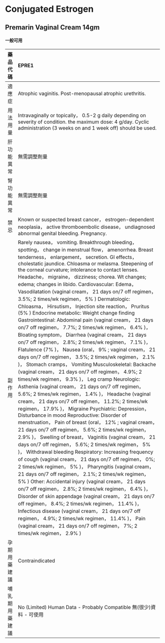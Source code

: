 # Conjugated Estrogen

## Premarin Vaginal Cream 14gm

#### 一般可用

| 藥品代碼       | EPRE1                                                                                                                                                                                                                                                                                                                                                                                                                                                                                                                                                                                                                                                                                                                                                                                                                                                                                                                                                                                                                                                                                                                                                                                                                                                                                                                                                                                                                                                                                                                                                                                                                                                                                                                                                                                                                                                                                                                                                                                                                                                                                                                                                                                                                                                                          |
|:---------------|:-------------------------------------------------------------------------------------------------------------------------------------------------------------------------------------------------------------------------------------------------------------------------------------------------------------------------------------------------------------------------------------------------------------------------------------------------------------------------------------------------------------------------------------------------------------------------------------------------------------------------------------------------------------------------------------------------------------------------------------------------------------------------------------------------------------------------------------------------------------------------------------------------------------------------------------------------------------------------------------------------------------------------------------------------------------------------------------------------------------------------------------------------------------------------------------------------------------------------------------------------------------------------------------------------------------------------------------------------------------------------------------------------------------------------------------------------------------------------------------------------------------------------------------------------------------------------------------------------------------------------------------------------------------------------------------------------------------------------------------------------------------------------------------------------------------------------------------------------------------------------------------------------------------------------------------------------------------------------------------------------------------------------------------------------------------------------------------------------------------------------------------------------------------------------------------------------------------------------------------------------------------------------------|
| 適應症         | Atrophic vaginitis. Post-menopausal atrophic urethritis.                                                                                                                                                                                                                                                                                                                                                                                                                                                                                                                                                                                                                                                                                                                                                                                                                                                                                                                                                                                                                                                                                                                                                                                                                                                                                                                                                                                                                                                                                                                                                                                                                                                                                                                                                                                                                                                                                                                                                                                                                                                                                                                                                                                                                       |
| 用法用量       | Intravaginally or topically， 0.5-2 g daily depending on severity of condition. the maximum dose: 4 g/day. Cyclic administration (3 weeks on and 1 week off) should be used.                                                                                                                                                                                                                                                                                                                                                                                                                                                                                                                                                                                                                                                                                                                                                                                                                                                                                                                                                                                                                                                                                                                                                                                                                                                                                                                                                                                                                                                                                                                                                                                                                                                                                                                                                                                                                                                                                                                                                                                                                                                                                                   |
| 肝功能異常     | 無需調整劑量                                                                                                                                                                                                                                                                                                                                                                                                                                                                                                                                                                                                                                                                                                                                                                                                                                                                                                                                                                                                                                                                                                                                                                                                                                                                                                                                                                                                                                                                                                                                                                                                                                                                                                                                                                                                                                                                                                                                                                                                                                                                                                                                                                                                                                                                   |
| 腎功能異常     | 無需調整劑量                                                                                                                                                                                                                                                                                                                                                                                                                                                                                                                                                                                                                                                                                                                                                                                                                                                                                                                                                                                                                                                                                                                                                                                                                                                                                                                                                                                                                                                                                                                                                                                                                                                                                                                                                                                                                                                                                                                                                                                                                                                                                                                                                                                                                                                                   |
| 禁忌           | Known or suspected breast cancer， estrogen-dependent neoplasia， active thromboembolic disease， undiagnosed abnormal genital bleeding. Pregnancy.                                                                                                                                                                                                                                                                                                                                                                                                                                                                                                                                                                                                                                                                                                                                                                                                                                                                                                                                                                                                                                                                                                                                                                                                                                                                                                                                                                                                                                                                                                                                                                                                                                                                                                                                                                                                                                                                                                                                                                                                                                                                                                                            |
| 副作用         | Rarely nausea， vomiting. Breakthrough bleeding， spotting， change in menstrual flow， amenorrhea. Breast tenderness， enlargement， secretion. GI effects， cholestatic jaundice. Chloasma or melasma. Steepening of the corneal curvature; intolerance to contact lenses. Headache， migraine， dizziness; chorea. Wt changes; edema; changes in libido. Cardiovascular: Edema， Vasodilatation (vaginal cream， 21 days on/7 off regimen， 3.5%; 2 times/wk regimen， 5% ) Dermatologic: Chloasma， Hirsutism， Injection site reaction， Pruritus (5% ) Endocrine metabolic: Weight change finding Gastrointestinal: Abdominal pain (vaginal cream， 21 days on/7 off regimen， 7.7%; 2 times/wk regimen， 6.4% )， Bloating symptom， Diarrhea (vaginal cream， 21 days on/7 off regimen， 2.8%; 2 times/wk regimen， 7.1% )， Flatulence (7% )， Nausea (oral， 9% ; vaginal cream， 21 days on/7 off regimen， 3.5%; 2 times/wk regimen， 2.1% )， Stomach cramps， Vomiting Musculoskeletal: Backache (vaginal cream， 21 days on/7 off regimen， 4.9%; 2 times/wk regimen， 9.3% )， Leg cramp Neurologic: Asthenia (vaginal cream， 21 days on/7 off regimen， 5.6%; 2 times/wk regimen， 1.4% )， Headache (vaginal cream， 21 days on/7 off regimen， 11.2%; 2 times/wk regimen， 17.9% )， Migraine Psychiatric: Depression， Disturbance in mood Reproductive: Disorder of menstruation， Pain of breast (oral， 12% ; vaginal cream， 21 days on/7 off regimen， 5.6%; 2 times/wk regimen， 2.9% )， Swelling of breast， Vaginitis (vaginal cream， 21 days on/7 off regimen， 5.6%; 2 times/wk regimen， 5% )， Withdrawal bleeding Respiratory: Increasing frequency of cough (vaginal cream， 21 days on/7 off regimen， 0%; 2 times/wk regimen， 5% )， Pharyngitis (vaginal cream， 21 days on/7 off regimen， 2.1%; 2 times/wk regimen， 5% ) Other: Accidental injury (vaginal cream， 21 days on/7 off regimen， 2.8%; 2 times/wk regimen， 6.4% )， Disorder of skin appendage (vaginal cream， 21 days on/7 off regimen， 8.4%; 2 times/wk regimen， 11.4% )， Infectious disease (vaginal cream， 21 days on/7 off regimen， 4.9%; 2 times/wk regimen， 11.4% )， Pain (vaginal cream， 21 days on/7 off regimen， 7%; 2 times/wk regimen， 2.9% ) |
| 孕期用藥建議   | Contraindicated                                                                                                                                                                                                                                                                                                                                                                                                                                                                                                                                                                                                                                                                                                                                                                                                                                                                                                                                                                                                                                                                                                                                                                                                                                                                                                                                                                                                                                                                                                                                                                                                                                                                                                                                                                                                                                                                                                                                                                                                                                                                                                                                                                                                                                                                |
| 哺乳期用藥建議 | No (Limited) Human Data - Probably Compatible 無(很少)資料 - 可使用                                                                                                                                                                                                                                                                                                                                                                                                                                                                                                                                                                                                                                                                                                                                                                                                                                                                                                                                                                                                                                                                                                                                                                                                                                                                                                                                                                                                                                                                                                                                                                                                                                                                                                                                                                                                                                                                                                                                                                                                                                                                                                                                                                                                            |

